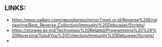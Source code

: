 
## LINKS:
* <https://repo.palkeo.com/repositories/mirror7.meh.or.id/Reverse%20Engineering/Best_Reverse_Collection/Immunity%20Debugger/Scripts/>
* <https://storage.ey.md/Technology%20Related/Programming%20%26%20Reversing/Tuts4You%20Collection/Immunity%20Debugger/Scripts/>
* 
